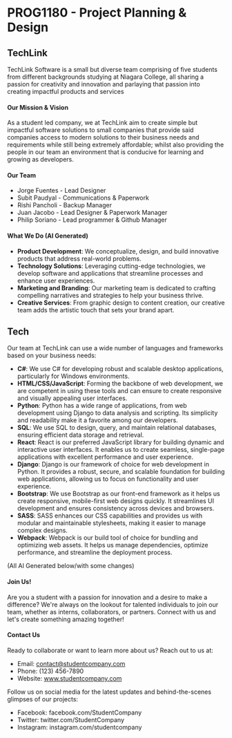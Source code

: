 # PROG1180 - Project Planning & Design
## TechLink

TechLink Software is a small but diverse team comprising of five students from different backgrounds studying at Niagara College, all sharing a passion for creativity and innovation and parlaying that passion into creating impactful products and services
#### Our Mission & Vision
As a student led company, we at TechLink aim to create simple but impactful software solutions to small companies that provide said companies access to modern solutions to their business needs and requirements while still being extremely affordable; whilst also providing the people in our team an environment that is conducive for learning and growing as developers.

#### Our Team
- Jorge Fuentes - Lead Designer 
- Subit Paudyal - Communications & Paperwork 
- Rishi Pancholi - Backup Manager
- Juan Jacobo - Lead Designer & Paperwork Manager
- Philip Soriano - Lead programmer & Github Manager



#### What We Do (AI Generated)
- **Product Development**: We conceptualize, design, and build innovative products that address real-world problems.
- **Technology Solutions**: Leveraging cutting-edge technologies, we develop software and applications that streamline processes and enhance user experiences.
- **Marketing and Branding**: Our marketing team is dedicated to crafting compelling narratives and strategies to help your business thrive.
- **Creative Services**: From graphic design to content creation, our creative team adds the artistic touch that sets your brand apart.
## Tech
Our team at TechLink can use a wide number of languages and frameworks based on your business needs:
- **C#**: We use C# for developing robust and scalable desktop applications, particularly for Windows environments.
- **HTML/CSS/JavaScript**: Forming the backbone of web development, we are competent in using these tools and can ensure to create responsive and visually appealing user interfaces.
- **Python**: Python has a wide range of applications, from web development using Django to data analysis and scripting. Its simplicity and readability make it a favorite among our developers.
- **SQL**: We use SQL to design, query, and maintain relational databases, ensuring efficient data storage and retrieval.
- **React**: React is our preferred JavaScript library for building dynamic and interactive user interfaces. It enables us to create seamless, single-page applications with excellent performance and user experience.
- **Django**: Django is our framework of choice for web development in Python. It provides a robust, secure, and scalable foundation for building web applications, allowing us to focus on functionality and user experience.
- **Bootstrap**: We use Bootstrap as our front-end framework as it helps us create responsive, mobile-first web designs quickly. It streamlines UI development and ensures consistency across devices and browsers.
- **SASS**: SASS enhances our CSS capabilities and provides us with  modular and maintainable stylesheets, making it easier to manage complex designs.
- **Webpack**: Webpack is our build tool of choice for bundling and optimizing web assets. It helps us manage dependencies, optimize performance, and streamline the deployment process.
 
(All AI Generated below/with some changes)
#### Join Us!
Are you a student with a passion for innovation and a desire to make a difference? We're always on the lookout for talented individuals to join our team, whether as interns, collaborators, or partners. Connect with us and let's create something amazing together!

#### Contact Us
Ready to collaborate or want to learn more about us? Reach out to us at:

- Email: contact@studentcompany.com
- Phone: (123) 456-7890
- Website: www.studentcompany.com

Follow us on social media for the latest updates and behind-the-scenes glimpses of our projects:

- Facebook: facebook.com/StudentCompany
- Twitter: twitter.com/StudentCompany
- Instagram: instagram.com/studentcompany
